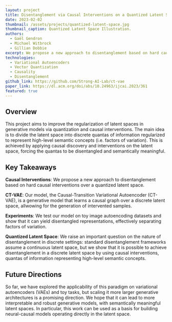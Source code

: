 ```yaml
---
layout: project
title: Disentanglement via Causal Interventions on a Quantized Latent Space
date: 2023-02-02
thumbnail: /assets/projects/quantized-latent-space.jpg
thumbnail_caption: Quantized Latent Space Illustration.
authors:
  - Gaël Gendron
  - Michael Witbrock
  - Gillian Dobbie
excerpt: We propose a new approach to disentanglement based on hard causal interventions over a quantized latent space, and demonstrate its potential for improving the interpretability and robustness of generative models. 
technologies:
  - Variational Autoencoders
  - Vector Quantization
  - Causality
  - Disentanglement
github_link: https://github.com/Strong-AI-Lab/ct-vae
paper_link: https://dl.acm.org/doi/abs/10.24963/ijcai.2023/361
featured: true
---
```


## Overview

This project aims to improve the regularization of latent spaces in generative models via quantization and causal interventions. The main idea is to divide the latent space into discrete quantas of information
regularized to represent high-level semantic concepts (i.e. factors of variation). This is achieved by applying causal discovery and interventions on the latent space, forcing the quantas to be disentangled and semantically meaningful.

## Key Takeaways

**Causal Interventions**: We propose a new approach to disentanglement based on hard causal interventions over a quantized latent space.

**CT-VAE**: Our model, the Causal-Transition Variational Autoencoder (CT-VAE), is a generative model that learns a causal graph over a discrete latent space, allwowing for the generation of intervented samples.

**Experiments**: We test our model on toy image autoencoding datasets and show that it can yield disentangled representations, effectively separating factors of variation.

**Quantized Latent Space**: We raise an important question on the nature of disentanglement in discrete settings: standard disentanglement frameworks assume a continuous latent space, but we show that it is possible to achieve disentanglement in a discrete latent space by using causal interventions, quantas of information representing high-level semantic concepts.

## Future Directions

So far, we have explored the applicability of this paradigm on variational autoencoders (VAEs) and toy tasks, but scaling it more larger generative architectures is a promising direction. We hope that it can lead to more interpretable and robust generative models, with semantically meaningful latent spaces. In particular, this work can be used as a basis for building neural-causal models operating directly in the latent space.

